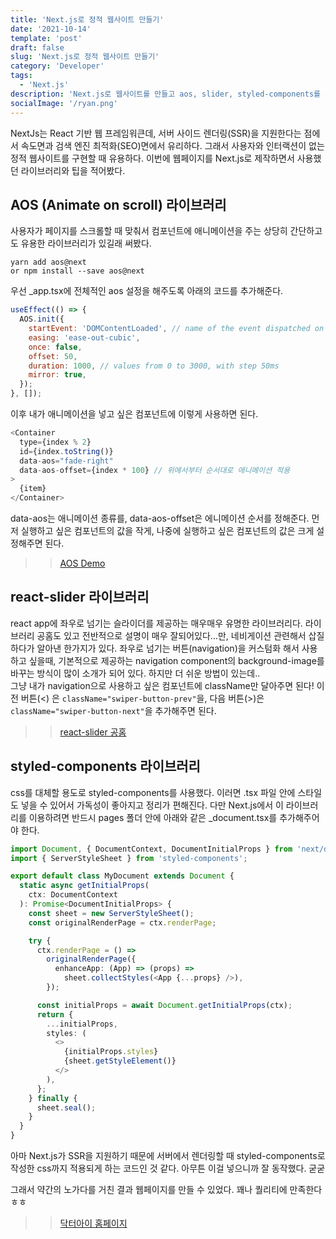 ```yaml
---
title: 'Next.js로 정적 웹사이트 만들기'
date: '2021-10-14'
template: 'post'
draft: false
slug: 'Next.js로 정적 웹사이트 만들기'
category: 'Developer'
tags:
  - 'Next.js'
description: 'Next.js로 웹사이트를 만들고 aos, slider, styled-components를 사용해보자'
socialImage: '/ryan.png'
---
```


NextJs는 React 기반 웹 프레임워큰데, 서버 사이드 렌더링(SSR)을 지원한다는 점에서 속도면과 검색 엔진 최적화(SEO)면에서 유리하다. 그래서 사용자와 인터랙션이 없는 정적 웹사이트를 구현할 때 유용하다. 이번에 웹페이지를 Next.js로 제작하면서 사용했던 라이브러리와 팁을 적어봤다.

## AOS (Animate on scroll) 라이브러리

사용자가 페이지를 스크롤할 때 맞춰서 컴포넌트에 애니메이션을 주는 상당히 간단하고도 유용한 라이브러리가 있길래 써봤다.

```shell
yarn add aos@next
or npm install --save aos@next
```

우선 \_app.tsx에 전체적인 aos 설정을 해주도록 아래의 코드를 추가해준다.

```javascript
useEffect(() => {
  AOS.init({
    startEvent: 'DOMContentLoaded', // name of the event dispatched on the document, that AOS should initialize on
    easing: 'ease-out-cubic',
    once: false,
    offset: 50,
    duration: 1000, // values from 0 to 3000, with step 50ms
    mirror: true,
  });
}, []);
```

이후 내가 애니메이션을 넣고 싶은 컴포넌트에 이렇게 사용하면 된다.

```javascript
<Container
  type={index % 2}
  id={index.toString()}
  data-aos="fade-right"
  data-aos-offset={index * 100} // 위에서부터 순서대로 애니메이션 적용
>
  {item}
</Container>
```

data-aos는 애니메이션 종류를, data-aos-offset은 에니메이션 순서를 정해준다. 먼저 실행하고 싶은 컴포넌트의 값을 작게, 나중에 실행하고 싶은 컴포넌트의 값은 크게 설정해주면 된다.

> > [AOS Demo](https://michalsnik.github.io/aos/)

## react-slider 라이브러리

react app에 좌우로 넘기는 슬라이더를 제공하는 매우매우 유명한 라이브러리다. 라이브러리 공홈도 있고 전반적으로 설명이 매우 잘되어있다...만, 네비게이션 관련해서 삽질하다가 알아낸 한가지가 있다. 좌우로 넘기는 버튼(navigation)을 커스텀화 해서 사용하고 싶을때, 기본적으로 제공하는 navigation component의 background-image를 바꾸는 방식이 많이 소개가 되어 있다. 하지만 더 쉬운 방법이 있는데..  
그냥 내가 navigation으로 사용하고 싶은 컴포넌트에 className만 달아주면 된다! 이전 버튼(<) 은 `className="swiper-button-prev"`을, 다음 버튼(>)은 `className="swiper-button-next"`을 추가해주면 된다.

> > [react-slider 공홈](https://swiperjs.com/react)

## styled-components 라이브러리

css를 대체할 용도로 styled-components를 사용했다. 이러면 .tsx 파일 안에 스타일도 넣을 수 있어서 가독성이 좋아지고 정리가 편해진다. 다만 Next.js에서 이 라이브러리를 이용하려면 반드시 pages 폴더 안에 아래와 같은 \_document.tsx를 추가해주어야 한다.

```typescript
import Document, { DocumentContext, DocumentInitialProps } from 'next/document';
import { ServerStyleSheet } from 'styled-components';

export default class MyDocument extends Document {
  static async getInitialProps(
    ctx: DocumentContext
  ): Promise<DocumentInitialProps> {
    const sheet = new ServerStyleSheet();
    const originalRenderPage = ctx.renderPage;

    try {
      ctx.renderPage = () =>
        originalRenderPage({
          enhanceApp: (App) => (props) =>
            sheet.collectStyles(<App {...props} />),
        });

      const initialProps = await Document.getInitialProps(ctx);
      return {
        ...initialProps,
        styles: (
          <>
            {initialProps.styles}
            {sheet.getStyleElement()}
          </>
        ),
      };
    } finally {
      sheet.seal();
    }
  }
}
```

아마 Next.js가 SSR을 지원하기 때문에 서버에서 렌더링할 때 styled-components로 작성한 css까지 적용되게 하는 코드인 것 같다. 아무튼 이걸 넣으니까 잘 동작했다. 굳굳

그래서 약간의 노가다를 거친 결과 웹페이지를 만들 수 있었다. 꽤나 퀄리티에 만족한다 ㅎㅎ

> > [닥터아이 홈페이지](https://doctor-i.co.kr)
